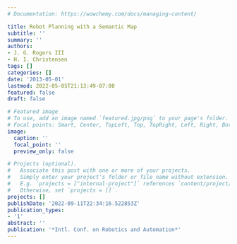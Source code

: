 ```yaml
---
# Documentation: https://wowchemy.com/docs/managing-content/

title: Robot Planning with a Semantic Map
subtitle: ''
summary: ''
authors:
- J. G. Rogers III
- H. I. Christensen
tags: []
categories: []
date: '2013-05-01'
lastmod: 2022-05-05T21:13:49-07:00
featured: false
draft: false

# Featured image
# To use, add an image named `featured.jpg/png` to your page's folder.
# Focal points: Smart, Center, TopLeft, Top, TopRight, Left, Right, BottomLeft, Bottom, BottomRight.
image:
  caption: ''
  focal_point: ''
  preview_only: false

# Projects (optional).
#   Associate this post with one or more of your projects.
#   Simply enter your project's folder or file name without extension.
#   E.g. `projects = ["internal-project"]` references `content/project/deep-learning/index.md`.
#   Otherwise, set `projects = []`.
projects: []
publishDate: '2022-09-11T22:34:16.522853Z'
publication_types:
- '1'
abstract: ''
publication: '*Intl. Conf. on Robotics and Automation*'
---
```

